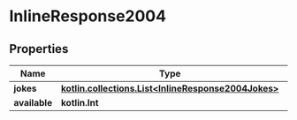 
# InlineResponse2004

## Properties
Name | Type | Description | Notes
------------ | ------------- | ------------- | -------------
**jokes** | [**kotlin.collections.List&lt;InlineResponse2004Jokes&gt;**](InlineResponse2004Jokes.md) |  |  [optional]
**available** | **kotlin.Int** |  |  [optional]



